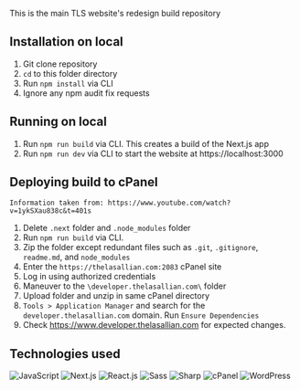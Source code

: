 This is the main TLS website's redesign build repository

## Installation on local
1. Git clone repository
1. `cd` to this folder directory
1. Run `npm install` via CLI
1. Ignore any npm audit fix requests

## Running on local
1. Run `npm run build` via CLI. This creates a build of the Next.js app
1. Run `npm run dev` via CLI to start the website at https://localhost:3000

## Deploying build to cPanel
`Information taken from: https://www.youtube.com/watch?v=1ykSXau838c&t=401s`
1. Delete `.next` folder and `.node_modules` folder
1. Run `npm run build` via CLI.
1. Zip the folder except redundant files such as `.git`, `.gitignore`, `readme.md`, and `node_modules`
1. Enter the `https://thelasallian.com:2083` cPanel site
1. Log in using authorized credentials
1. Maneuver to the `\developer.thelasallian.com\` folder
1. Upload folder and unzip in same cPanel directory
1. `Tools > Application Manager` and search for the `developer.thelasallian.com` domain. Run `Ensure Dependencies`
1. Check https://www.developer.thelasallian.com for expected changes.

## Technologies used
[comment]: <this was taken from: https://home.aveek.io/GitHub-Profile-Badges/>
![JavaScript](https://img.shields.io/badge/JavaScript-F7DF1E.svg?style=for-the-badge&logo=JavaScript&logoColor=black)
![Next.js](https://img.shields.io/badge/Next.js-000000.svg?style=for-the-badge&logo=nextdotjs&logoColor=white)
![React.js](https://img.shields.io/badge/React-61DAFB.svg?style=for-the-badge&logo=React&logoColor=black)
![Sass](https://img.shields.io/badge/Sass-CC6699.svg?style=for-the-badge&logo=Sass&logoColor=white)
![Sharp](https://img.shields.io/badge/sharp-99CC00.svg?style=for-the-badge&logo=sharp&logoColor=white)
![cPanel](https://img.shields.io/badge/cPanel-FF6C2C.svg?style=for-the-badge&logo=cPanel&logoColor=white)
![WordPress](https://img.shields.io/badge/WordPress-21759B.svg?style=for-the-badge&logo=WordPress&logoColor=white)
